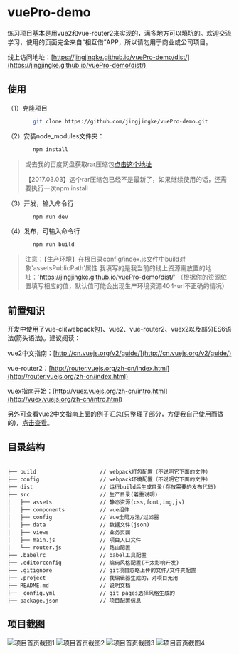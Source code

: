 # vuePro-demo

练习项目基本是用vue2和vue-router2来实现的，满多地方可以填坑的。欢迎交流学习，使用的页面完全来自“相互借”APP，所以请勿用于商业或公司项目。

线上访问地址：[https://jingjingke.github.io/vuePro-demo/dist/](https://jingjingke.github.io/vuePro-demo/dist/)



## 使用 ##

（1）克隆项目
```bash
		git clone https://github.com/jingjingke/vuePro-demo.git
```
（2）安装node_modules文件夹：
```bash
		npm install
```
> 或去我的百度网盘获取rar压缩包[点击这个地址](http://pan.baidu.com/s/1mhQZenY)
>
>【2017.03.03】这个rar压缩包已经不是最新了，如果继续使用的话，还需要执行一次npm install

（3）开发，输入命令行
```bash
		npm run dev
```

（4）发布，可输入命令行
```bash
		npm run build
```
> 注意：【生产环境】在根目录config/index.js文件中build对象'assetsPublicPath'属性
> 我填写的是我当前的线上资源需放置的地址：'https://jingjingke.github.io/vuePro-demo/dist/'
> （根据你的资源位置填写相应的值，默认值可能会出现生产环境资源404-url不正确的情况）



## 前置知识 ##
开发中使用了vue-cli(webpack包)、vue2、vue-router2、vuex2以及部分ES6语法(箭头语法)。建议阅读：

vue2中文指南：[http://cn.vuejs.org/v2/guide/](http://cn.vuejs.org/v2/guide/)

vue-router2：[http://router.vuejs.org/zh-cn/index.html](http://router.vuejs.org/zh-cn/index.html)

vuex指南开始：[http://vuex.vuejs.org/zh-cn/intro.html](http://vuex.vuejs.org/zh-cn/intro.html)

另外可查看vue2中文指南上面的例子汇总(只整理了部分，方便我自己使用而做的)，[点击查看](http://www.jingjingke.com/c/14248.html)。


## 目录结构 ##

```pre

├── build                    // webpack打包配置（不说明它下面的文件）
├── config                   // webpack环境配置（不说明它下面的文件）
├── dist                     // 运行build后生成目录(存放需要的发布代码)
├── src                      // 生产目录(着重说明)
│   ├── assets               // 静态资源(css,font,img,js)
│   ├── components           // vue组件
│   ├── config               // Vue全局方法/过滤器
│   ├── data                 // 数据文件(json)
│   ├── views                // 业务页面
│   ├── main.js              // 项目入口文件
│   └── router.js            // 路由配置
├── .babelrc                 // babel工具配置
├── .editorconfig            // 编码风格配置(不太影响开发)
├── .gitignore               // git项目忽略上传的文件/文件夹配置
├── .project                 // 我编辑器生成的，对项目无用
├── README.md                // 说明文档
├── _config.yml              // git pages选择风格生成的
├── package.json             // 项目配置信息

```

## 项目截图 ##

![项目首页截图1](http://www.jingjingke.com/uploads/allimg/170213/192541.png)
![项目首页截图2](http://www.jingjingke.com/uploads/allimg/170213/192542.png)
![项目首页截图3](http://www.jingjingke.com/uploads/allimg/170213/192543.png)
![项目首页截图4](http://www.jingjingke.com/uploads/allimg/170213/192544.png)
